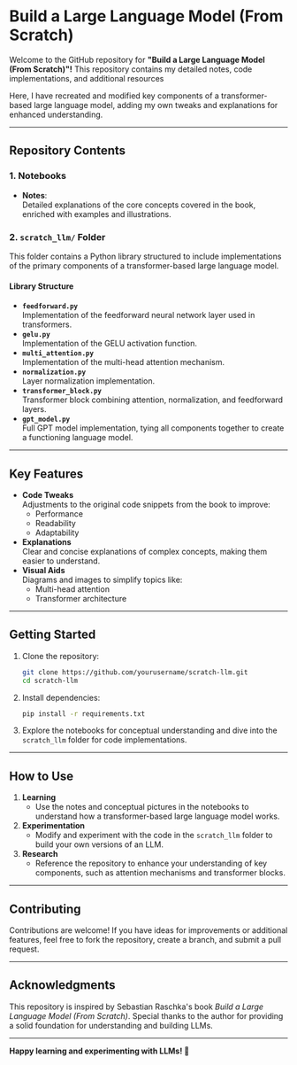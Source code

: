 # **Build a Large Language Model (From Scratch)**  

Welcome to the GitHub repository for **"Build a Large Language Model (From Scratch)"!** This repository contains my detailed notes, code implementations, and additional resources 

Here, I have recreated and modified key components of a transformer-based large language model, adding my own tweaks and explanations for enhanced understanding.  

---

## **Repository Contents**  

### 1. **Notebooks**  
   - **Notes**:  
      Detailed explanations of the core concepts covered in the book, enriched with examples and illustrations.  

### 2. **`scratch_llm/` Folder**  
   This folder contains a Python library structured to include implementations of the primary components of a transformer-based large language model.  

   #### **Library Structure**  
   - **`feedforward.py`**  
     Implementation of the feedforward neural network layer used in transformers.  
   - **`gelu.py`**  
     Implementation of the GELU activation function.  
   - **`multi_attention.py`**  
     Implementation of the multi-head attention mechanism.  
   - **`normalization.py`**  
     Layer normalization implementation.  
   - **`transformer_block.py`**  
     Transformer block combining attention, normalization, and feedforward layers.  
   - **`gpt_model.py`**  
     Full GPT model implementation, tying all components together to create a functioning language model.  

---

## **Key Features**  
- **Code Tweaks**  
  Adjustments to the original code snippets from the book to improve:  
  - Performance  
  - Readability  
  - Adaptability  
- **Explanations**  
  Clear and concise explanations of complex concepts, making them easier to understand.  
- **Visual Aids**  
  Diagrams and images to simplify topics like:  
  - Multi-head attention  
  - Transformer architecture  

---

## **Getting Started**  

1. Clone the repository:  
   ```bash  
   git clone https://github.com/yourusername/scratch-llm.git  
   cd scratch-llm  
   ```  

2. Install dependencies:  
   ```bash  
   pip install -r requirements.txt  
   ```  

3. Explore the notebooks for conceptual understanding and dive into the `scratch_llm` folder for code implementations.  

---

## **How to Use**  

1. **Learning**  
   - Use the notes and conceptual pictures in the notebooks to understand how a transformer-based large language model works.  
2. **Experimentation**  
   - Modify and experiment with the code in the `scratch_llm` folder to build your own versions of an LLM.  
3. **Research**  
   - Reference the repository to enhance your understanding of key components, such as attention mechanisms and transformer blocks.  

---

## **Contributing**  
Contributions are welcome! If you have ideas for improvements or additional features, feel free to fork the repository, create a branch, and submit a pull request.  

---

## **Acknowledgments**  
This repository is inspired by Sebastian Raschka's book *Build a Large Language Model (From Scratch)*. Special thanks to the author for providing a solid foundation for understanding and building LLMs.  


---

**Happy learning and experimenting with LLMs! 🚀**  
